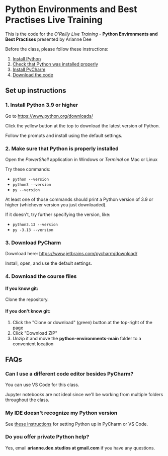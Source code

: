 # Python Environments and Best Practises Live Training

This is the code for the *O'Reilly Live Training* - **Python Environments and Best Practises** presented by Arianne Dee

Before the class, please follow these instructions:
1. [Install Python](#1-install-python-39-or-higher)
2. [Check that Python was installed properly](#2-make-sure-that-python-is-properly-installed)
3. [Install PyCharm](#3-download-pycharm)
4. [Download the code](#4-download-the-course-files)

## Set up instructions
### 1. Install Python 3.9 or higher
Go to https://www.python.org/downloads/

Click the yellow button at the top to download the latest version of Python.

Follow the prompts and install using the default settings.

### 2. Make sure that Python is properly installed
Open the *PowerShell* application in Windows
or *Terminal* on Mac or Linux

Try these commands:
- `python --version`
- `python3 --version`
- `py --version`

At least one of those commands should print a Python version of 3.9 or higher 
(whichever version you just downloaded).

If it doesn't, try further specifying the version, like:
- `python3.13 --version`
- `py -3.13 --version`

### 3. Download PyCharm
Download here: https://www.jetbrains.com/pycharm/download/

Install, open, and use the default settings.

### 4. Download the course files

#### If you know git:
Clone the repository.

#### If you don't know git:
1. Click the "Clone or download" (green) button at the top-right of the page
2. Click "Download ZIP"
3. Unzip it and move the **python-environments-main** folder to a convenient location

## FAQs

### Can I use a different code editor besides PyCharm?

You can use VS Code for this class.

Jupyter notebooks are not ideal since we'll be working from multiple folders throughout the class.

### My IDE doesn't recognize my Python version

See [these instructions](https://github.com/ariannedee/python-ide/blob/main/docs/PYTHON-IDE.md)
for setting Python up in PyCharm or VS Code.

### Do you offer private Python help?
Yes, email **arianne.dee.studios at gmail.com** if you have any questions.
